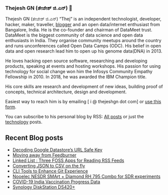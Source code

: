 ### Thejesh GN (ತೇಜೇಶ್ ಜಿ.ಎನ್) 👋

Thejesh GN (ತೇಜೇಶ್ ಜಿ.ಎನ್) “Thej” is an independent technologist, developer, hacker, maker, traveller, [blogger](https://thejeshgn.com/) and an open data/internet enthusiast from Bangalore, India. He is the co-founder and chairman of DataMeet trust. DataMeet is the biggest community of data science and open data enthusiasts in India. They organise community meetups around the country and runs unconferences called Open Data Camps (ODC). His belief in open data and open research lead him to open up his genome data(DNA) in 2013.

He loves hacking open source software, researching and developing products, speaking at events and hosting workshops. His passion for using technology for social change won him the Infosys Community Empathy Fellowship in 2010. In 2018, he was awarded the IBM Champion title.

His core skills are research and development of new ideas, building proof of concepts, technical architecture, design and development.

Easiest way to reach him is by emailing [ i @ thejeshgn dot com] or [use this form](https://thejeshgn.com/contact/).

You can subscribe to his personal blog by RSS: [All posts](https://thejeshgn.com/feed) or just the [technology](https://thejeshgn.com/category/technology/feed/) posts.

## Recent Blog posts
<!-- BLOG-POST-LIST:START -->
- [Decoding Google Datastore’s URL Safe Key](https://thejeshgn.com/2021/02/15/decoding-google-datastores-url-safe-key/)
- [Moving away from Feedburner](https://thejeshgn.com/2021/02/12/moving-away-from-feedburner/)
- [Linked List : Three FOSS Apps for Reading RSS Feeds](https://thejeshgn.com/2021/02/10/linked-list-three-foss-apps-for-reading-rss-feeds/)
- [Converting JSON to CSV on the fly](https://thejeshgn.com/2021/02/04/converting-json-to-csv-on-the-fly/)
- [CLI Tools to Enhance Git Experience](https://thejeshgn.com/2021/02/02/cli-tools-to-enhance-git-experience/)
- [Nooelec NESDR SMArt + Diamond RH 795 Combo for SDR experiments](https://thejeshgn.com/2021/01/29/nooelec-nesdr-smart-diamond-rh-795-combo-for-sdr-experiments/)
- [COVID-19 India Vaccination Progress Data](https://thejeshgn.com/2021/01/25/covid-19-india-vaccination-progress-data/)
- [Synology DiskStation DS420+](https://thejeshgn.com/2021/01/19/synology-diskstation-ds420/)
<!-- BLOG-POST-LIST:END -->
